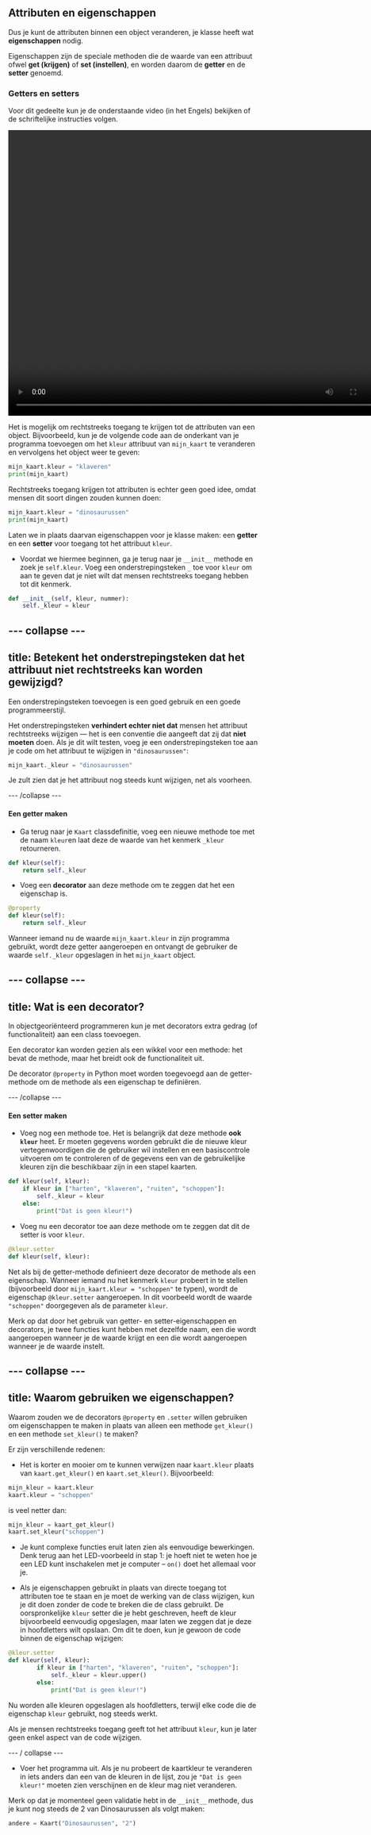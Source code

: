 ## Attributen en eigenschappen

Dus je kunt de attributen binnen een object veranderen, je klasse heeft wat **eigenschappen** nodig.

Eigenschappen zijn de speciale methoden die de waarde van een attribuut ofwel **get (krijgen)** of **set (instellen)**, en worden daarom de **getter** en de **setter** genoemd.

### Getters en setters

Voor dit gedeelte kun je de onderstaande video (in het Engels) bekijken of de schriftelijke instructies volgen.

<video width="768" height="576" controls>
<source src="resources/clip3.mp4" type="video/mp4">
Je browser ondersteunt de video-tag niet, probeer Firefox of Chrome
</video>

Het is mogelijk om rechtstreeks toegang te krijgen tot de attributen van een object. Bijvoorbeeld, kun je de volgende code aan de onderkant van je programma toevoegen om het `kleur` attribuut van `mijn_kaart` te veranderen en vervolgens het object weer te geven:

```python
mijn_kaart.kleur = "klaveren"
print(mijn_kaart)
```

Rechtstreeks toegang krijgen tot attributen is echter geen goed idee, omdat mensen dit soort dingen zouden kunnen doen:

```python
mijn_kaart.kleur = "dinosaurussen"
print(mijn_kaart)
```

Laten we in plaats daarvan eigenschappen voor je klasse maken: een **getter** en een **setter** voor toegang tot het attribuut `kleur`.

+ Voordat we hiermee beginnen, ga je terug naar je `__init__` methode en zoek je `self.kleur`. Voeg een onderstrepingsteken `_` toe voor `kleur` om aan te geven dat je niet wilt dat mensen rechtstreeks toegang hebben tot dit kenmerk.

```python
def __init__(self, kleur, nummer):
    self._kleur = kleur
```

--- collapse ---
---
title: Betekent het onderstrepingsteken dat het attribuut niet rechtstreeks kan worden gewijzigd?
---

Een onderstrepingsteken toevoegen is een goed gebruik en een goede programmeerstijl.

Het onderstrepingsteken **verhindert echter niet dat** mensen het attribuut rechtstreeks wijzigen — het is een conventie die aangeeft dat zij dat **niet moeten** doen. Als je dit wilt testen, voeg je een onderstrepingsteken toe aan je code om het attribuut te wijzigen in `"dinosaurussen"`:

```python
mijn_kaart._kleur = "dinosaurussen"
```

Je zult zien dat je het attribuut nog steeds kunt wijzigen, net als voorheen.

--- /collapse ---

#### Een getter maken

+ Ga terug naar je `Kaart` classdefinitie, voeg een nieuwe methode toe met de naam `kleur`en laat deze de waarde van het kenmerk `_kleur` retourneren.

```python
def kleur(self):
    return self._kleur
```

+ Voeg een **decorator** aan deze methode om te zeggen dat het een eigenschap is.

```python
@property
def kleur(self):
    return self._kleur
```

Wanneer iemand nu de waarde `mijn_kaart.kleur` in zijn programma gebruikt, wordt deze getter aangeroepen en ontvangt de gebruiker de waarde `self._kleur` opgeslagen in het `mijn_kaart` object.

--- collapse ---
---
title: Wat is een decorator?
---

In objectgeoriënteerd programmeren kun je met decorators extra gedrag (of functionaliteit) aan een class toevoegen.

Een decorator kan worden gezien als een wikkel voor een methode: het bevat de methode, maar het breidt ook de functionaliteit uit.

De decorator `@property` in Python moet worden toegevoegd aan de getter-methode om de methode als een eigenschap te definiëren.

--- /collapse ---

#### Een setter maken

+ Voeg nog een methode toe. Het is belangrijk dat deze methode **ook `kleur`** heet. Er moeten gegevens worden gebruikt die de nieuwe kleur vertegenwoordigen die de gebruiker wil instellen en een basiscontrole uitvoeren om te controleren of de gegevens een van de gebruikelijke kleuren zijn die beschikbaar zijn in een stapel kaarten.

```python
def kleur(self, kleur):
    if kleur in ["harten", "klaveren", "ruiten", "schoppen"]:
        self._kleur = kleur
    else:
        print("Dat is geen kleur!")
```
+ Voeg nu een decorator toe aan deze methode om te zeggen dat dit de setter is voor `kleur`.

```Python
@kleur.setter
def kleur(self, kleur):
```

Net als bij de getter-methode definieert deze decorator de methode als een eigenschap. Wanneer iemand nu het kenmerk `kleur` probeert in te stellen (bijvoorbeeld door `mijn_kaart.kleur = "schoppen"` te typen), wordt de eigenschap `@kleur.setter` aangeroepen. In dit voorbeeld wordt de waarde `"schoppen"` doorgegeven als de parameter `kleur`.

Merk op dat door het gebruik van getter- en setter-eigenschappen en decorators, je twee functies kunt hebben met dezelfde naam, een die wordt aangeroepen wanneer je de waarde krijgt en een die wordt aangeroepen wanneer je de waarde instelt.

--- collapse ---
---
title: Waarom gebruiken we eigenschappen?
---

Waarom zouden we de decorators `@property` en `.setter` willen gebruiken om eigenschappen te maken in plaats van alleen een methode `get_kleur()` en een methode `set_kleur()` te maken?

Er zijn verschillende redenen:

- Het is korter en mooier om te kunnen verwijzen naar `kaart.kleur` plaats van `kaart.get_kleur()` en `kaart.set_kleur()`. Bijvoorbeeld:

```python
mijn_kleur = kaart.kleur
kaart.kleur = "schoppen"
```

is veel netter dan:

```python
mijn_kleur = kaart_get_kleur()
kaart.set_kleur("schoppen")
```

- Je kunt complexe functies eruit laten zien als eenvoudige bewerkingen. Denk terug aan het LED-voorbeeld in stap 1: je hoeft niet te weten hoe je een LED kunt inschakelen met je computer – `on()` doet het allemaal voor je.

- Als je eigenschappen gebruikt in plaats van directe toegang tot attributen toe te staan en je moet de werking van de class wijzigen, kun je dit doen zonder de code te breken die de class gebruikt. De oorspronkelijke `kleur` setter die je hebt geschreven, heeft de kleur bijvoorbeeld eenvoudig opgeslagen, maar laten we zeggen dat je deze in hoofdletters wilt opslaan. Om dit te doen, kun je gewoon de code binnen de eigenschap wijzigen:

```python
@kleur.setter
def kleur(self, kleur):
        if kleur in ["harten", "klaveren", "ruiten", "schoppen"]:
            self._kleur = kleur.upper()
        else:
            print("Dat is geen kleur!")
```

Nu worden alle kleuren opgeslagen als hoofdletters, terwijl elke code die de eigenschap `kleur` gebruikt, nog steeds werkt.

Als je mensen rechtstreeks toegang geeft tot het attribuut `kleur`, kun je later geen enkel aspect van de code wijzigen.

--- / collapse ---

+ Voer het programma uit. Als je nu probeert de kaartkleur te veranderen in iets anders dan een van de kleuren in de lijst, zou je `"Dat is geen kleur!"` moeten zien verschijnen en de kleur mag niet veranderen.

Merk op dat je momenteel geen validatie hebt in de `__init__` methode, dus je kunt nog steeds de 2 van Dinosaurussen als volgt maken:

```Python
andere = Kaart("Dinosaurussen", "2")
```
